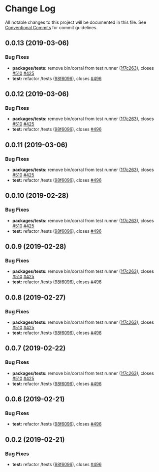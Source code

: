 # Change Log

All notable changes to this project will be documented in this file.
See [Conventional Commits](https://conventionalcommits.org) for commit guidelines.

## 0.0.13 (2019-03-06)


### Bug Fixes

* **packages/tests:** remove bin/corral from test runner ([1f7c263](https://github.com/starpit/kui/commit/1f7c263)), closes [#510](https://github.com/starpit/kui/issues/510) [#425](https://github.com/starpit/kui/issues/425)
* **test:** refactor /tests ([98f6096](https://github.com/starpit/kui/commit/98f6096)), closes [#496](https://github.com/starpit/kui/issues/496)





## 0.0.12 (2019-03-06)


### Bug Fixes

* **packages/tests:** remove bin/corral from test runner ([1f7c263](https://github.com/starpit/kui/commit/1f7c263)), closes [#510](https://github.com/starpit/kui/issues/510) [#425](https://github.com/starpit/kui/issues/425)
* **test:** refactor /tests ([98f6096](https://github.com/starpit/kui/commit/98f6096)), closes [#496](https://github.com/starpit/kui/issues/496)





## 0.0.11 (2019-03-06)


### Bug Fixes

* **packages/tests:** remove bin/corral from test runner ([1f7c263](https://github.com/starpit/kui/commit/1f7c263)), closes [#510](https://github.com/starpit/kui/issues/510) [#425](https://github.com/starpit/kui/issues/425)
* **test:** refactor /tests ([98f6096](https://github.com/starpit/kui/commit/98f6096)), closes [#496](https://github.com/starpit/kui/issues/496)





## 0.0.10 (2019-02-28)


### Bug Fixes

* **packages/tests:** remove bin/corral from test runner ([1f7c263](https://github.com/starpit/kui/commit/1f7c263)), closes [#510](https://github.com/starpit/kui/issues/510) [#425](https://github.com/starpit/kui/issues/425)
* **test:** refactor /tests ([98f6096](https://github.com/starpit/kui/commit/98f6096)), closes [#496](https://github.com/starpit/kui/issues/496)





## 0.0.9 (2019-02-28)


### Bug Fixes

* **packages/tests:** remove bin/corral from test runner ([1f7c263](https://github.com/starpit/kui/commit/1f7c263)), closes [#510](https://github.com/starpit/kui/issues/510) [#425](https://github.com/starpit/kui/issues/425)
* **test:** refactor /tests ([98f6096](https://github.com/starpit/kui/commit/98f6096)), closes [#496](https://github.com/starpit/kui/issues/496)





## 0.0.8 (2019-02-27)


### Bug Fixes

* **packages/tests:** remove bin/corral from test runner ([1f7c263](https://github.com/starpit/kui/commit/1f7c263)), closes [#510](https://github.com/starpit/kui/issues/510) [#425](https://github.com/starpit/kui/issues/425)
* **test:** refactor /tests ([98f6096](https://github.com/starpit/kui/commit/98f6096)), closes [#496](https://github.com/starpit/kui/issues/496)





## 0.0.7 (2019-02-22)


### Bug Fixes

* **packages/tests:** remove bin/corral from test runner ([1f7c263](https://github.com/starpit/kui/commit/1f7c263)), closes [#510](https://github.com/starpit/kui/issues/510) [#425](https://github.com/starpit/kui/issues/425)
* **test:** refactor /tests ([98f6096](https://github.com/starpit/kui/commit/98f6096)), closes [#496](https://github.com/starpit/kui/issues/496)





## 0.0.6 (2019-02-21)


### Bug Fixes

* **test:** refactor /tests ([98f6096](https://github.com/starpit/kui/commit/98f6096)), closes [#496](https://github.com/starpit/kui/issues/496)





## 0.0.2 (2019-02-21)


### Bug Fixes

* **test:** refactor /tests ([98f6096](https://github.com/starpit/kui/commit/98f6096)), closes [#496](https://github.com/starpit/kui/issues/496)
